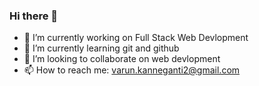 ### Hi there 👋

<!--
**Anonymous** is a ✨ _special_ ✨ repository because its `README.md` (this file) appears on your GitHub profile.

Here are some ideas to get you started:
-->
- 🔭 I’m currently working on Full Stack Web Devlopment
- 🌱 I’m currently learning git and github
- 👯 I’m looking to collaborate on web devlopment
- 📫 How to reach me: varun.kanneganti2@gmail.com
<!--
- 😄 Pronouns: ...
- ⚡ Fun fact: ...
- 🤔 I’m looking for help with ...
-->
